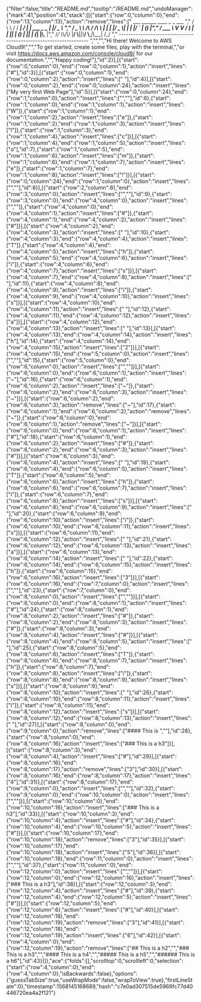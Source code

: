 {"filter":false,"title":"README.md","tooltip":"/README.md","undoManager":{"mark":41,"position":41,"stack":[[{"start":{"row":0,"column":0},"end":{"row":13,"column":13},"action":"remove","lines":["         ___        ______     ____ _                 _  ___  ","        / \\ \\      / / ___|   / ___| | ___  _   _  __| |/ _ \\ ","       / _ \\ \\ /\\ / /\\___ \\  | |   | |/ _ \\| | | |/ _` | (_) |","      / ___ \\ V  V /  ___) | | |___| | (_) | |_| | (_| |\\__, |","     /_/   \\_\\_/\\_/  |____/   \\____|_|\\___/ \\__,_|\\__,_|  /_/ "," ----------------------------------------------------------------- ","","","Hi there! Welcome to AWS Cloud9!","","To get started, create some files, play with the terminal,","or visit https://docs.aws.amazon.com/console/cloud9/ for our documentation.","","Happy coding!"],"id":2}],[{"start":{"row":0,"column":0},"end":{"row":0,"column":1},"action":"insert","lines":["#"],"id":3}],[{"start":{"row":0,"column":1},"end":{"row":0,"column":2},"action":"insert","lines":[" "],"id":4}],[{"start":{"row":0,"column":2},"end":{"row":0,"column":24},"action":"insert","lines":["My very first Web Page"],"id":5}],[{"start":{"row":0,"column":24},"end":{"row":1,"column":0},"action":"insert","lines":["",""],"id":6},{"start":{"row":1,"column":0},"end":{"row":1,"column":1},"action":"insert","lines":["W"]},{"start":{"row":1,"column":1},"end":{"row":1,"column":2},"action":"insert","lines":["e"]},{"start":{"row":1,"column":2},"end":{"row":1,"column":3},"action":"insert","lines":["l"]},{"start":{"row":1,"column":3},"end":{"row":1,"column":4},"action":"insert","lines":["c"]}],[{"start":{"row":1,"column":4},"end":{"row":1,"column":5},"action":"insert","lines":["o"],"id":7},{"start":{"row":1,"column":5},"end":{"row":1,"column":6},"action":"insert","lines":["m"]},{"start":{"row":1,"column":6},"end":{"row":1,"column":7},"action":"insert","lines":["e"]},{"start":{"row":1,"column":7},"end":{"row":1,"column":8},"action":"insert","lines":["!"]}],[{"start":{"row":0,"column":24},"end":{"row":1,"column":0},"action":"insert","lines":["",""],"id":8}],[{"start":{"row":2,"column":8},"end":{"row":3,"column":0},"action":"insert","lines":["",""],"id":9},{"start":{"row":3,"column":0},"end":{"row":4,"column":0},"action":"insert","lines":["",""]},{"start":{"row":4,"column":0},"end":{"row":4,"column":1},"action":"insert","lines":["#"]},{"start":{"row":4,"column":1},"end":{"row":4,"column":2},"action":"insert","lines":["#"]}],[{"start":{"row":4,"column":2},"end":{"row":4,"column":3},"action":"insert","lines":[" "],"id":10},{"start":{"row":4,"column":3},"end":{"row":4,"column":4},"action":"insert","lines":["T"]},{"start":{"row":4,"column":4},"end":{"row":4,"column":5},"action":"insert","lines":["h"]},{"start":{"row":4,"column":5},"end":{"row":4,"column":6},"action":"insert","lines":["i"]},{"start":{"row":4,"column":6},"end":{"row":4,"column":7},"action":"insert","lines":["s"]}],[{"start":{"row":4,"column":7},"end":{"row":4,"column":8},"action":"insert","lines":[" "],"id":11},{"start":{"row":4,"column":8},"end":{"row":4,"column":9},"action":"insert","lines":["i"]},{"start":{"row":4,"column":9},"end":{"row":4,"column":10},"action":"insert","lines":["s"]}],[{"start":{"row":4,"column":10},"end":{"row":4,"column":11},"action":"insert","lines":[" "],"id":12},{"start":{"row":4,"column":11},"end":{"row":4,"column":12},"action":"insert","lines":["a"]}],[{"start":{"row":4,"column":12},"end":{"row":4,"column":13},"action":"insert","lines":[" "],"id":13}],[{"start":{"row":4,"column":13},"end":{"row":4,"column":14},"action":"insert","lines":["h"],"id":14},{"start":{"row":4,"column":14},"end":{"row":4,"column":15},"action":"insert","lines":["2"]}],[{"start":{"row":4,"column":15},"end":{"row":5,"column":0},"action":"insert","lines":["",""],"id":15},{"start":{"row":5,"column":0},"end":{"row":6,"column":0},"action":"insert","lines":["",""]}],[{"start":{"row":6,"column":0},"end":{"row":6,"column":1},"action":"insert","lines":["~"],"id":16},{"start":{"row":6,"column":1},"end":{"row":6,"column":2},"action":"insert","lines":["~"]},{"start":{"row":6,"column":2},"end":{"row":6,"column":3},"action":"insert","lines":["~"]}],[{"start":{"row":6,"column":2},"end":{"row":6,"column":3},"action":"remove","lines":["~"],"id":17},{"start":{"row":6,"column":1},"end":{"row":6,"column":2},"action":"remove","lines":["~"]},{"start":{"row":6,"column":0},"end":{"row":6,"column":1},"action":"remove","lines":["~"]}],[{"start":{"row":6,"column":0},"end":{"row":6,"column":1},"action":"insert","lines":["#"],"id":18},{"start":{"row":6,"column":1},"end":{"row":6,"column":2},"action":"insert","lines":["#"]},{"start":{"row":6,"column":2},"end":{"row":6,"column":3},"action":"insert","lines":["#"]}],[{"start":{"row":6,"column":3},"end":{"row":6,"column":4},"action":"insert","lines":[" "],"id":19},{"start":{"row":6,"column":4},"end":{"row":6,"column":5},"action":"insert","lines":["T"]},{"start":{"row":6,"column":5},"end":{"row":6,"column":6},"action":"insert","lines":["h"]},{"start":{"row":6,"column":6},"end":{"row":6,"column":7},"action":"insert","lines":["i"]},{"start":{"row":6,"column":7},"end":{"row":6,"column":8},"action":"insert","lines":["s"]}],[{"start":{"row":6,"column":8},"end":{"row":6,"column":9},"action":"insert","lines":[" "],"id":20},{"start":{"row":6,"column":9},"end":{"row":6,"column":10},"action":"insert","lines":["i"]},{"start":{"row":6,"column":10},"end":{"row":6,"column":11},"action":"insert","lines":["s"]}],[{"start":{"row":6,"column":11},"end":{"row":6,"column":12},"action":"insert","lines":[" "],"id":21},{"start":{"row":6,"column":12},"end":{"row":6,"column":13},"action":"insert","lines":["a"]}],[{"start":{"row":6,"column":13},"end":{"row":6,"column":14},"action":"insert","lines":[" "],"id":22},{"start":{"row":6,"column":14},"end":{"row":6,"column":15},"action":"insert","lines":["h"]},{"start":{"row":6,"column":15},"end":{"row":6,"column":16},"action":"insert","lines":["3"]}],[{"start":{"row":6,"column":16},"end":{"row":7,"column":0},"action":"insert","lines":["",""],"id":23},{"start":{"row":7,"column":0},"end":{"row":8,"column":0},"action":"insert","lines":["",""]}],[{"start":{"row":8,"column":0},"end":{"row":8,"column":1},"action":"insert","lines":["#"],"id":24},{"start":{"row":8,"column":1},"end":{"row":8,"column":2},"action":"insert","lines":["#"]},{"start":{"row":8,"column":2},"end":{"row":8,"column":3},"action":"insert","lines":["#"]},{"start":{"row":8,"column":3},"end":{"row":8,"column":4},"action":"insert","lines":["#"]}],[{"start":{"row":8,"column":4},"end":{"row":8,"column":5},"action":"insert","lines":[" "],"id":25},{"start":{"row":8,"column":5},"end":{"row":8,"column":6},"action":"insert","lines":["T"]},{"start":{"row":8,"column":6},"end":{"row":8,"column":7},"action":"insert","lines":["h"]},{"start":{"row":8,"column":7},"end":{"row":8,"column":8},"action":"insert","lines":["i"]},{"start":{"row":8,"column":8},"end":{"row":8,"column":9},"action":"insert","lines":["s"]}],[{"start":{"row":8,"column":9},"end":{"row":8,"column":10},"action":"insert","lines":[" "],"id":26},{"start":{"row":8,"column":10},"end":{"row":8,"column":11},"action":"insert","lines":["i"]},{"start":{"row":8,"column":11},"end":{"row":8,"column":12},"action":"insert","lines":["s"]}],[{"start":{"row":8,"column":12},"end":{"row":8,"column":13},"action":"insert","lines":[" "],"id":27}],[{"start":{"row":8,"column":0},"end":{"row":9,"column":0},"action":"remove","lines":["#### This is ",""],"id":28},{"start":{"row":8,"column":0},"end":{"row":8,"column":16},"action":"insert","lines":["### This is a h3"]}],[{"start":{"row":8,"column":3},"end":{"row":8,"column":4},"action":"insert","lines":["#"],"id":29}],[{"start":{"row":8,"column":16},"end":{"row":8,"column":17},"action":"remove","lines":["3"],"id":30}],[{"start":{"row":8,"column":16},"end":{"row":8,"column":17},"action":"insert","lines":["4"],"id":31}],[{"start":{"row":8,"column":17},"end":{"row":9,"column":0},"action":"insert","lines":["",""],"id":32},{"start":{"row":9,"column":0},"end":{"row":10,"column":0},"action":"insert","lines":["",""]}],[{"start":{"row":10,"column":0},"end":{"row":10,"column":16},"action":"insert","lines":["### This is a h3"],"id":33}],[{"start":{"row":10,"column":3},"end":{"row":10,"column":4},"action":"insert","lines":["#"],"id":34},{"start":{"row":10,"column":4},"end":{"row":10,"column":5},"action":"insert","lines":["#"]}],[{"start":{"row":10,"column":17},"end":{"row":10,"column":18},"action":"remove","lines":["3"],"id":35}],[{"start":{"row":10,"column":17},"end":{"row":10,"column":18},"action":"insert","lines":["5"],"id":36}],[{"start":{"row":10,"column":18},"end":{"row":11,"column":0},"action":"insert","lines":["",""],"id":37},{"start":{"row":11,"column":0},"end":{"row":12,"column":0},"action":"insert","lines":["",""]}],[{"start":{"row":12,"column":0},"end":{"row":12,"column":16},"action":"insert","lines":["### This is a h3"],"id":38}],[{"start":{"row":12,"column":3},"end":{"row":12,"column":4},"action":"insert","lines":["#"],"id":39},{"start":{"row":12,"column":4},"end":{"row":12,"column":5},"action":"insert","lines":["#"]}],[{"start":{"row":12,"column":5},"end":{"row":12,"column":6},"action":"insert","lines":["#"],"id":40}],[{"start":{"row":12,"column":18},"end":{"row":12,"column":19},"action":"remove","lines":["3"],"id":41}],[{"start":{"row":12,"column":18},"end":{"row":12,"column":19},"action":"insert","lines":["6"],"id":42}],[{"start":{"row":4,"column":0},"end":{"row":12,"column":19},"action":"remove","lines":["## This is a h2","","### This is a h3","","#### This is a h4","","##### This is a h5","","###### This is a h6"],"id":43}]]},"ace":{"folds":[],"scrolltop":0,"scrollleft":0,"selection":{"start":{"row":4,"column":0},"end":{"row":4,"column":0},"isBackwards":false},"options":{"guessTabSize":true,"useWrapMode":false,"wrapToView":true},"firstLineState":0},"timestamp":1568145168689,"hash":"c7e0ad307515de5969fc77d40446720ea4a2f121"}